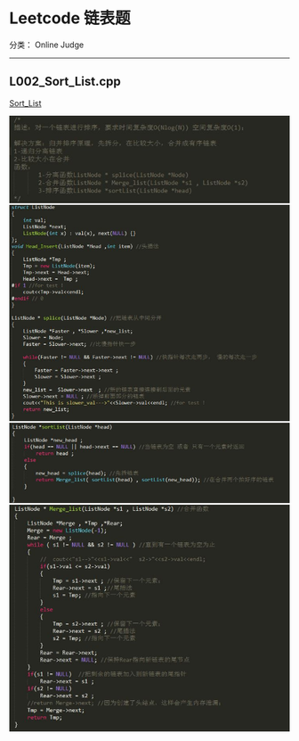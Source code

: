 ﻿# Leetcode 链表题

分类： Online Judge

---
## L002_Sort_List.cpp ##
[Sort_List][1]

![Solution][2]
![Part0_code][3]
![Part1_code][4]
![Part2_code][5]


  [1]: https://github.com/waten1992/Leetcode_Interview_Collection/blob/master/List/Sort_List.cpp
  [2]: https://github.com/waten1992/Leetcode_Interview_Collection/blob/master/List/Image/L002_Merge_Sort_Solution.JPG
  [3]: https://github.com/waten1992/Leetcode_Interview_Collection/blob/master/List/Image/L002_Merge_Sort_Part0_code.JPG
  [4]: https://github.com/waten1992/Leetcode_Interview_Collection/blob/master/List/Image/L002_Merge_Sort_Part1_code.JPG
  [5]: https://github.com/waten1992/Leetcode_Interview_Collection/blob/master/List/Image/L002_Merge_Sort_Part2_code.JPG
